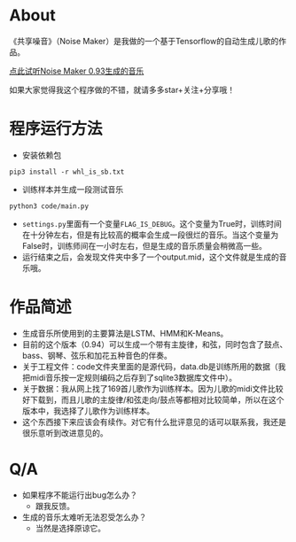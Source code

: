 # About
《共享噪音》（Noise Maker）是我做的一个基于Tensorflow的自动生成儿歌的作品。

[点此试听Noise Maker 0.93生成的音乐](http://v.youku.com/v_show/id_XMzE1MTU3NTUzNg==.html?spm=a2hzp.8244740.0.0)

如果大家觉得我这个程序做的不错，就请多多star+关注+分享哦！

# 程序运行方法
* 安装依赖包
```
pip3 install -r whl_is_sb.txt
```
* 训练样本并生成一段测试音乐
```
python3 code/main.py
```
* ```settings.py```里面有一个变量```FLAG_IS_DEBUG```。这个变量为True时，训练时间在十分钟左右，但是有比较高的概率会生成一段很烂的音乐。当这个变量为False时，训练师间在一小时左右，但是生成的音乐质量会稍微高一些。
* 运行结束之后，会发现文件夹中多了一个output.mid，这个文件就是生成的音乐哦。

# 作品简述

* 生成音乐所使用到的主要算法是LSTM、HMM和K-Means。
* 目前的这个版本（0.94）可以生成一个带有主旋律，和弦，同时包含了鼓点、bass、钢琴、弦乐和加花五种音色的伴奏。
* 关于工程文件：code文件夹里面的是源代码，data.db是训练所用的数据（我把midi音乐按一定规则编码之后存到了sqlite3数据库文件中）。
* 关于数据：我从网上找了169首儿歌作为训练样本。因为儿歌的midi文件比较好下载到，而且儿歌的主旋律/和弦走向/鼓点等都相对比较简单，所以在这个版本中，我选择了儿歌作为训练样本。
* 这个东西接下来应该会有续作。对它有什么批评意见的话可以联系我，我还是很乐意听到改进意见的。

# Q/A

* 如果程序不能运行出bug怎么办？
    * 跟我反馈。
* 生成的音乐太难听无法忍受怎么办？
    * 当然是选择原谅它。

